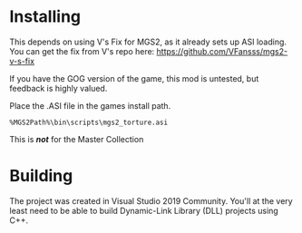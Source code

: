 # Installing

This depends on using V's Fix for MGS2, as it already sets up ASI loading. You can get the fix from V's repo here: https://github.com/VFansss/mgs2-v-s-fix

If you have the GOG version of the game, this mod is untested, but feedback is highly valued.

Place the .ASI file in the games install path.

```%MGS2Path%\bin\scripts\mgs2_torture.asi```

This is ***not*** for the Master Collection

# Building

The project was created in Visual Studio 2019 Community. You'll at the very least need to be able to build Dynamic-Link Library (DLL) projects using C++.
